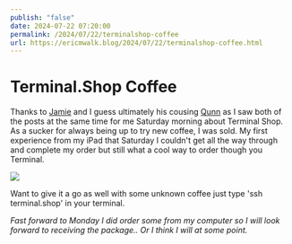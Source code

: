 ```yaml
---
publish: "false"
date: 2024-07-22 07:20:00
permalink: /2024/07/22/terminalshop-coffee
url: https://ericmwalk.blog/2024/07/22/terminalshop-coffee.html
---
```


# Terminal.Shop Coffee

Thanks to [Jamie](https://www.thingelstad.com/2024/07/20/shopping-via-terminal.html) and I guess ultimately his cousing [Qunn](https://quinnchrest.com/2024/07/19/terminal-task-tracking.html) as I saw both of the posts at the same time for me Saturday morning about Terminal Shop. As a sucker for always being up to try new coffee, I was sold. My first experience from my iPad that Saturday I couldn't get all the way through and complete my order but still what a cool way to order though you Terminal.

![](https://ericmwalk.blog/uploads/2024/cbe04c9a8b.png)

Want to give it a go as well with some unknown coffee just type 'ssh terminal.shop' in your terminal.

*Fast forward to Monday I did order some from my computer so I will look forward to receiving the package.. Or I think I will at some point.*
